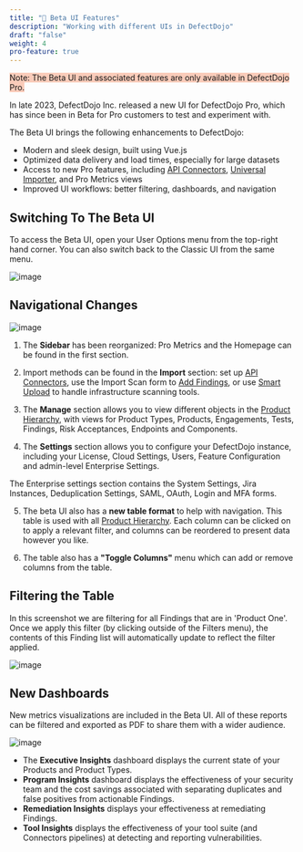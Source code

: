 ```yaml
---
title: "🎨 Beta UI Features"
description: "Working with different UIs in DefectDojo"
draft: "false"
weight: 4
pro-feature: true
---
```


<span style="background-color:rgba(242, 86, 29, 0.3)">Note: The Beta UI and associated features are only available in DefectDojo Pro.</span>

In late 2023, DefectDojo Inc. released a new UI for DefectDojo Pro, which has since been in Beta for Pro customers to test and experiment with.

The Beta UI brings the following enhancements to DefectDojo:

- Modern and sleek design, built using Vue.js
- Optimized data delivery and load times, especially for large datasets
- Access to new Pro features, including [API Connectors](/en/connecting_your_tools/connectors/about_connectors/), [Universal Importer](/en/connecting_your_tools/external_tools/), and Pro Metrics views
- Improved UI workflows: better filtering, dashboards, and navigation

## Switching To The Beta UI

To access the Beta UI, open your User Options menu from the top-right hand corner.  You can also switch back to the Classic UI from the same menu.

![image](images/beta-classic-uis.png)

## Navigational Changes

![image](images/beta-ui-overview.png)

1. The **Sidebar** has been reorganized: Pro Metrics and the Homepage can be found in the first section.

2. Import methods can be found in the **Import** section: set up [API Connectors](/en/connecting_your_tools/connectors/about_connectors/), use the Import Scan form to [Add Findings](/en/connecting_your_tools/import_scan_files/import_scan_ui/), or use [Smart Upload](/en/connecting_your_tools/import_scan_files/smart_upload/) to handle infrastructure scanning tools.

3. The **Manage** section allows you to view different objects in the [Product Hierarchy](/en/working_with_findings/organizing_engagements_tests/product_hierarchy/), with views for Product Types, Products, Engagements, Tests, Findings, Risk Acceptances, Endpoints and Components.

4. The **Settings** section allows you to configure your DefectDojo instance, including your License, Cloud Settings, Users, Feature Configuration and admin-level Enterprise Settings.

The Enterprise settings section contains the System Settings, Jira Instances, Deduplication Settings, SAML, OAuth, Login and MFA forms.

5. The beta UI also has a **new table format** to help with navigation.  This table is used with all [Product Hierarchy](/en/working_with_findings/organizing_engagements_tests/product_hierarchy/). Each column can be clicked on to apply a relevant filter, and columns can be reordered to present data however you like.

6. The table also has a **"Toggle Columns"** menu which can add or remove columns from the table.

## Filtering the Table
In this screenshot we are filtering for all Findings that are in 'Product One'.  Once we apply this filter (by clicking outside of the Filters menu), the contents of this Finding list will automatically update to reflect the filter applied.

![image](images/rules_engine_3.png)

## New Dashboards

New metrics visualizations are included in the Beta UI.  All of these reports can be filtered and exported as PDF to share them with a wider audience.

![image](images/program_insights.png)

- The **Executive Insights** dashboard displays the current state of your Products and Product Types.
- **Program Insights** dashboard displays the effectiveness of your security team and the cost savings associated with separating duplicates and false positives from actionable Findings.
- **Remediation Insights** displays your effectiveness at remediating Findings.
- **Tool Insights** displays the effectiveness of your tool suite (and Connectors pipelines) at detecting and reporting vulnerabilities.
